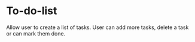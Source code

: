 # To-do-list
Allow user to create a list of tasks. User can add more tasks, delete a task or can mark them done.
